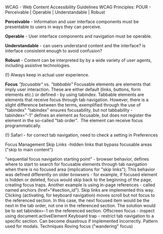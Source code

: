 WCAG - Web Content Accessibility Guidelines 
WCAG Principles: POUR - Perceivable | Operable | Understandable | Robust

**Perceivable** - Information and user interface components must be presentable to users in ways they can perceive.

**Operable** - User interface components and navigation must be operable.

**Understandable** - can users understand content and the interface? is interface consistent enough to avoid confusion?

**Robust** - Content can be interpreted by by a wide variety of user agents, including assistive technologies.

(!) Always keep in actual user experience.

**Focus**
*"focusable"* vs. *"tabbable"*
Focusable elements are elements that imply user interaction. These are either default (links, buttons, form elements etc.) or defined - by using tabindex.
Tabbable elements are elements that receive focus through tab navigation.
However, there is a slight difference between the terms, exemplified through the use of "tabindex"
"tabindex" ensures focusability, but not tabbability - tabindex="-1" defines an element as focusable, but does not register the element in the so-called "tab order".  The element can receive focus programmatically.

(!) Safari - for correct tab navigation, need to check a setting in Preferences

Focus Management
Skip Links -hidden links that bypass focusable areas ("skip to main content")

"sequential focus navigation starting point" - browser behavior, defines where to start to search for focusable elements through tab navigation when there is no focused area (implications for "skip links");
This behavior was defined differently on older browsers - for example, if focused element is hidden or deleted, focus would skip back to the beginning of the page, creating focus traps.
Another example is using in-page references - called named anchors (href="#section_id"). Skip links are implemented this way. 
Clicking (activating, for keyboard navigation) moves scroll but not focus to the referenced section. In this case, the next focused item would be the next in the tab order, not one in the referenced section. The solution would be to set tabindex=-1 on the referenced section.
Offscreen focus - inspect using document.activeElement
Keyboard trap - restrict tab navigation to a specific section. Can become disastrous if implemented incorrectly. Pattern used for modals.
Techniques
Roving focus ("wandering" focus) 
